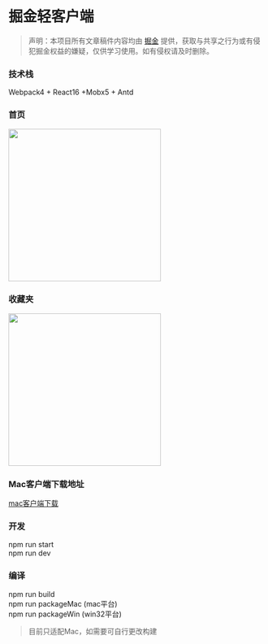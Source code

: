 # 掘金轻客户端

> 声明：本项目所有文章稿件内容均由 [掘金](https://juejin.im/timeline) 提供，获取与共享之行为或有侵犯掘金权益的嫌疑，仅供学习使用。如有侵权请及时删除。


### 技术栈
Webpack4 + React16 +Mobx5 + Antd



### 首页

<img src="https://github.com/onfuns/JGold/raw/master/screenshots/main.png"  width="300"/>

### 收藏夹

<img src="https://github.com/onfuns/JGold/raw/master/screenshots/collect.png"  width="300"/>

### Mac客户端下载地址

[mac客户端下载](https://github.com/onfuns/JGold/raw/master/JGold.zip)

### 开发
npm run start  
npm run dev

### 编译
npm run build  
npm run packageMac (mac平台)  
npm run packageWin (win32平台)  

> 目前只适配Mac，如需要可自行更改构建

